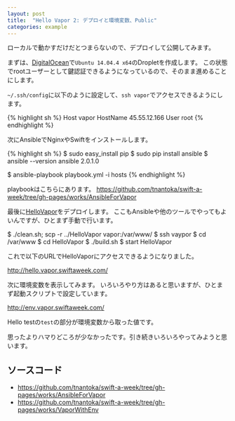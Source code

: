 ```yaml
---
layout: post
title:  "Hello Vapor 2: デプロイと環境変数、Public"
categories: example
---
```


ローカルで動かすだけだとつまらないので、デプロイして公開してみます。

まずは、[DigitalOcean](https://m.do.co/c/b40cbbff5f74)で`Ubuntu 14.04.4 x64`のDropletを作成します。
この状態でrootユーザーとして鍵認証できるようになっているので、そのまま進めることにします。

`~/.ssh/config`に以下のように設定して、`ssh vapor`でアクセスできるようにします。

{% highlight sh %}
Host vapor
  HostName 45.55.12.166 
  User root
{% endhighlight %}

次にAnsibleでNginxやSwiftをインストールします。

{% highlight sh %}
$ sudo easy_install pip
$ sudo pip install ansible
$ ansible --version
ansible 2.0.1.0

$ ansible-playbook playbook.yml -i hosts
{% endhighlight %}

playbookはこちらにあります。
<https://github.com/tnantoka/swift-a-week/tree/gh-pages/works/AnsibleForVapor>

最後に[HelloVapor](/2016/02/28/hello-vapor.html)をデプロイします。
ここもAnsibleや他のツールでやってもよいんですが、ひとまず手動で行います。

$ ./clean.sh; scp -r ../HelloVapor vapor:/var/www/
$ ssh vaypor
$ cd /var/www
$ cd HelloVapor
$ ./build.sh
$ start HelloVapor

これで以下のURLでHelloVaporにアクセスできるようになりました。

<http://hello.vapor.swiftaweek.com/>

次に環境変数を表示してみます。
いろいろやり方はあると思いますが、ひとまず起動スクリプトで設定しています。

<http://env.vapor.swiftaweek.com/>

Hello testの`test`の部分が環境変数から取った値です。

思ったよりハマりどころが少なかったです。引き続きいろいろやってみようと思います。

## ソースコード

- <https://github.com/tnantoka/swift-a-week/tree/gh-pages/works/AnsibleForVapor>
- <https://github.com/tnantoka/swift-a-week/tree/gh-pages/works/VaporWithEnv>

